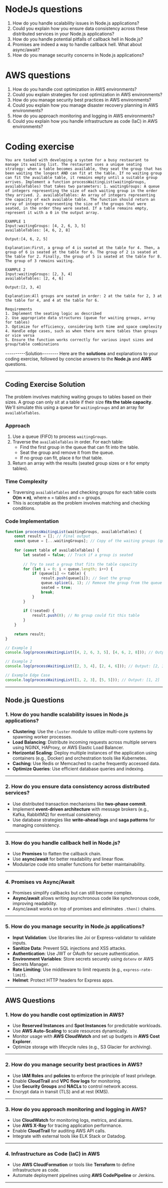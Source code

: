 # NodeJs questions
1. How do you handle scalability issues in Node.js applications?
2. Could you explain how you ensure data consistency across these distributed services in your Node.js applications?
3. How do you handle potential pitfalls of callback hell in Node.js?
4. Promises are indeed a way to handle callback hell. What about async/await?
5. How do you manage security concerns in Node.js applications?

# AWS questions
1. How do you handle cost optimization in AWS environments?
2. Could you explain strategies for cost optimization in AWS environments?
3. How do you manage security best practices in AWS environments?
4. Could you explain how you manage disaster recovery planning in AWS environments?
5. How do you approach monitoring and logging in AWS environments?
6. Could you explain how you handle infrastructure as code (IaC) in AWS environments?


# Coding exercise
```
You are tasked with developing a system for a busy restaurant to manage its waiting list. The restaurant uses a unique seating strategy: when a table becomes available, they seat the group that has been waiting the longest AND can fit at the table. If no waiting group can fit the available table, it remains empty until a suitable group arrives. Implement a function processWaitingList(waitingGroups, availableTables) that takes two parameters: 1. waitingGroups: A queue of integers representing the size of each waiting group in the order they arrived. 2. availableTables: An array of integers representing the capacity of each available table. The function should return an array of integers representing the size of the groups that were seated, in the order they were seated. If a table remains empty, represent it with a 0 in the output array.

EXAMPLE 1
Input:waitingGroups: [4, 2, 6, 3, 5]
availableTables: [4, 6, 2, 8]

Output:[4, 6, 2, 5]

Explanation:First, a group of 4 is seated at the table for 4. Then, a group of 6 is seated at the table for 6. The group of 2 is seated at the table for 2. Finally, the group of 5 is seated at the table for 8. The group of 3 remains waiting.

EXAMPLE 2
Input:waitingGroups: [2, 3, 4]
availableTables: [2, 4, 6]

Output:[2, 3, 4]

Explanation:All groups are seated in order: 2 at the table for 2, 3 at the table for 4, and 4 at the table for 6.

Requirements
1. Implement the seating logic as described
2. Use appropriate data structures (queue for waiting groups, array for tables)
3. Optimize for efficiency, considering both time and space complexity
4. Handle edge cases, such as when there are more tables than groups or vice versa
5. Ensure the function works correctly for various input sizes and group/table combinations
```


----------Solution-------- 
Here are the **solutions** and explanations to your coding exercise, followed by concise answers to the **Node.js** and **AWS** questions.

---

## **Coding Exercise Solution**

The problem involves matching waiting groups to tables based on their sizes. A group can only sit at a table if their size **fits the table capacity**. We'll simulate this using a queue for `waitingGroups` and an array for `availableTables`.

### **Approach**
1. Use a queue (FIFO) to process `waitingGroups`.
2. Traverse the `availableTables` in order. For each table:
   - Find the first group in the queue that can fit into the table.
   - Seat the group and remove it from the queue.
   - If no group can fit, place `0` for that table.
3. Return an array with the results (seated group sizes or `0` for empty tables).

### **Time Complexity**
- Traversing `availableTables` and checking groups for each table costs **O(m × n)**, where `m` = tables and `n` = groups.
- This is acceptable as the problem involves matching and checking conditions.

### **Code Implementation**

```javascript
function processWaitingList(waitingGroups, availableTables) {
    const result = []; // Final output
    const queue = [...waitingGroups]; // Copy of the waiting groups (queue-like behavior)
  
    for (const table of availableTables) {
        let seated = false; // Track if a group is seated
  
        // Try to seat a group that fits the table capacity
        for (let i = 0; i < queue.length; i++) {
            if (queue[i] <= table) {
                result.push(queue[i]); // Seat the group
                queue.splice(i, 1); // Remove the group from the queue
                seated = true;
                break;
            }
        }
  
        if (!seated) {
            result.push(0); // No group could fit this table
        }
    }
  
    return result;
}

// Example 1
console.log(processWaitingList([4, 2, 6, 3, 5], [4, 6, 2, 8])); // Output: [4, 6, 2, 5]

// Example 2
console.log(processWaitingList([2, 3, 4], [2, 4, 6])); // Output: [2, 3, 4]

// Example Edge Case
console.log(processWaitingList([1, 2, 3], [5, 5])); // Output: [1, 2]
```

---

## **Node.js Questions**

### 1. **How do you handle scalability issues in Node.js applications?**
   - **Clustering**: Use the `cluster` module to utilize multi-core systems by spawning worker processes.
   - **Load Balancing**: Distribute incoming requests across multiple servers using NGINX, HAProxy, or AWS Elastic Load Balancer.
   - **Horizontal Scaling**: Deploy multiple instances of the application using containers (e.g., Docker) and orchestration tools like Kubernetes.
   - **Caching**: Use Redis or Memcached to cache frequently accessed data.
   - **Optimize Queries**: Use efficient database queries and indexing.

---

### 2. **How do you ensure data consistency across distributed services?**
   - Use distributed transaction mechanisms like **two-phase commit**.
   - Implement **event-driven architecture** with message brokers (e.g., Kafka, RabbitMQ) for eventual consistency.
   - Use database strategies like **write-ahead logs** and **saga patterns** for managing consistency.

---

### 3. **How do you handle callback hell in Node.js?**
   - Use **Promises** to flatten the callback chain.
   - Use **async/await** for better readability and linear flow.
   - Modularize code into smaller functions for better maintainability.

---

### 4. **Promises vs Async/Await**
   - Promises simplify callbacks but can still become complex.
   - **Async/await** allows writing asynchronous code like synchronous code, improving readability.
   - Async/await works on top of promises and eliminates `.then()` chains.

---

### 5. **How do you manage security in Node.js applications?**
   - **Input Validation**: Use libraries like Joi or Express-validator to validate inputs.
   - **Sanitize Data**: Prevent SQL injections and XSS attacks.
   - **Authentication**: Use JWT or OAuth for secure authentication.
   - **Environment Variables**: Store secrets securely using `dotenv` or AWS Secrets Manager.
   - **Rate Limiting**: Use middleware to limit requests (e.g., `express-rate-limit`).
   - **Helmet**: Protect HTTP headers for Express apps.

---

## **AWS Questions**

### 1. **How do you handle cost optimization in AWS?**
   - Use **Reserved Instances** and **Spot Instances** for predictable workloads.
   - Use **AWS Auto-Scaling** to scale resources dynamically.
   - Monitor usage with **AWS CloudWatch** and set up budgets in **AWS Cost Explorer**.
   - Optimize storage with lifecycle rules (e.g., S3 Glacier for archiving).

---

### 2. **How do you manage security best practices in AWS?**
   - Use **IAM Roles** and **policies** to enforce the principle of least privilege.
   - Enable **CloudTrail** and **VPC flow logs** for monitoring.
   - Use **Security Groups** and **NACLs** to control network access.
   - Encrypt data in transit (TLS) and at rest (KMS).

---

### 3. **How do you approach monitoring and logging in AWS?**
   - Use **CloudWatch** for monitoring logs, metrics, and alarms.
   - Use **AWS X-Ray** for tracing application performance.
   - Enable **CloudTrail** for auditing AWS API calls.
   - Integrate with external tools like ELK Stack or Datadog.

---

### 4. **Infrastructure as Code (IaC) in AWS**
   - Use **AWS CloudFormation** or tools like **Terraform** to define infrastructure as code.
   - Automate deployment pipelines using **AWS CodePipeline** or Jenkins.

---
